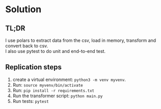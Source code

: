 # Solution

## TL;DR

I use polars to extract data from the csv, load in memory, transform and convert back to csv.  
I also use pytest to do unit and end-to-end test.  

## Replication steps

1. create a virtual environment: `python3 -m venv myvenv`.  
2. Run: `source myvenv/bin/activate`  
3. Run: `pip install -r requirements.txt`  
4. Run the transformer script: `python main.py`  
5. Run tests: `pytest`  